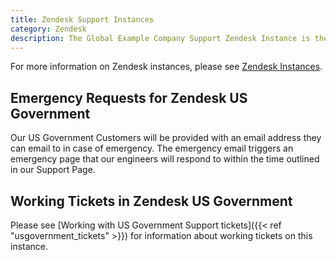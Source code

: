 ```yaml
---
title: Zendesk Support Instances
category: Zendesk
description: The Global Example Company Support Zendesk Instance is the instance where we receive and work on most of our customers' tickets.
---
```


For more information on Zendesk instances, please see
[Zendesk Instances](/handbook/support/readiness/operations/docs/zendesk/).

## Emergency Requests for Zendesk US Government

Our US Government Customers will be provided with an email address they can email to in case of emergency. The emergency email triggers an emergency page that our engineers will respond to within the time outlined in our Support Page.

## Working Tickets in Zendesk US Government

Please see [Working with US Government Support tickets]({{< ref "usgovernment_tickets" >}}) for information about working tickets on this instance.
